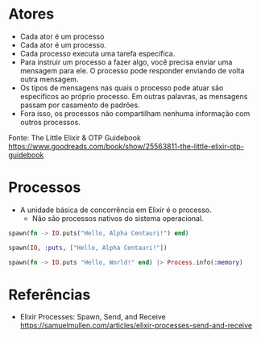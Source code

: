 

# Atores

- Cada ator é um processo
- Cada ator é um processo.
- Cada processo executa uma tarefa específica.
- Para instruir um processo a fazer algo, você precisa enviar uma mensagem para ele. 
O processo pode responder enviando de volta outra mensagem.
- Os tipos de mensagens nas quais o processo pode atuar são específicos ao próprio processo. 
Em outras palavras, as mensagens passam por casamento de padrões.
- Fora isso, os processos não compartilham nenhuma informação com outros processos.

Fonte:  The Little Elixir & OTP Guidebook  https://www.goodreads.com/book/show/25563811-the-little-elixir-otp-guidebook


# Processos 

- A unidade básica de concorrência em Elixir é o processo.
  - Não são processos nativos do sistema operacional.
  
~~~elixir
spawn(fn -> IO.puts("Hello, Alpha Centauri!") end)

spawn(IO, :puts, ["Hello, Alpha Centauri!"])

spawn(fn -> IO.puts "Hello, World!" end) |> Process.info(:memory)
~~~
  
# Referências

- Elixir Processes: Spawn, Send, and Receive https://samuelmullen.com/articles/elixir-processes-send-and-receive
